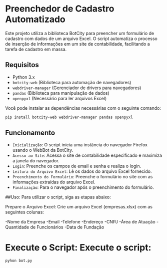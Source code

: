 # Preenchedor de Cadastro Automatizado

Este projeto utiliza a biblioteca BotCity para preencher um formulário de cadastro com dados de um arquivo Excel. O script automatiza o processo de inserção de informações em um site de contabilidade, facilitando a tarefa de cadastro em massa.

## Requisitos

- Python 3.x
- `botcity-web` (Biblioteca para automação de navegadores)
- `webdriver-manager` (Gerenciador de drivers para navegadores)
- `pandas` (Biblioteca para manipulação de dados)
- `openpyxl` (Necessário para ler arquivos Excel)

Você pode instalar as dependências necessárias com o seguinte comando:

```bash
pip install botcity-web webdriver-manager pandas openpyxl
```

## Funcionamento
- `Inicialização`: O script inicia uma instância do navegador Firefox usando o WebBot da BotCity.
- `Acesso ao Site`: Acessa o site de contabilidade especificado e maximiza a janela do navegador.
- `Login`: Preenche os campos de email e senha e realiza o login.
- `Leitura do Arquivo Excel`: Lê os dados do arquivo Excel fornecido.
- `Preenchimento do Formulário`: Preenche o formulário no site com as informações extraídas do arquivo Excel.
- `Finalização`: Para o navegador após o preenchimento do formulário.

##Uso:
Para utilizar o script, siga as etapas abaixo:

Prepare o Arquivo Excel: Crie um arquivo Excel (empresas.xlsx) com as seguintes colunas:

-Nome da Empresa
-Email
-Telefone
-Endereço
-CNPJ
-Área de Atuação
-Quantidade de Funcionários
-Data de Fundação

# Execute o Script: Execute o script:
```bash
pyhon bot.py
```
